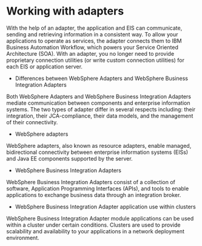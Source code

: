 <!-- image -->

# Working with adapters

With the help of an adapter, the application and EIS can communicate, sending and retrieving
information in a consistent way. To allow your applications to operate as services, the adapter
connects them to IBM Business Automation Workflow, which powers your
Service Oriented Architecture (SOA). With an adapter, you no longer need to provide proprietary
connection utilities (or write custom connection utilities) for each EIS or application server.

- Differences between WebSphere Adapters and WebSphere Business Integration Adapters

Both WebSphere Adapters and WebSphere Business Integration Adapters mediate communication between components and enterprise information systems. The two types of adapter differ in several respects including: their integration, their JCA-compliance, their data models, and the management of their connectivity.
- WebSphere adapters

WebSphere adapters, also known as resource adapters, enable managed, bidirectional connectivity between enterprise information systems (EISs) and Java EE components supported by the server.
- WebSphere Business Integration Adapters

WebSphere Business Integration Adapters consist of a collection of software, Application Programming Interfaces (APIs), and tools to enable applications to exchange business data through an integration broker.
- WebSphere Business Integration Adapter application use within clusters

WebSphere Business Integration Adapter module applications can be used within a cluster under certain conditions. Clusters are used to provide scalability and availability to your applications in a network deployment environment.